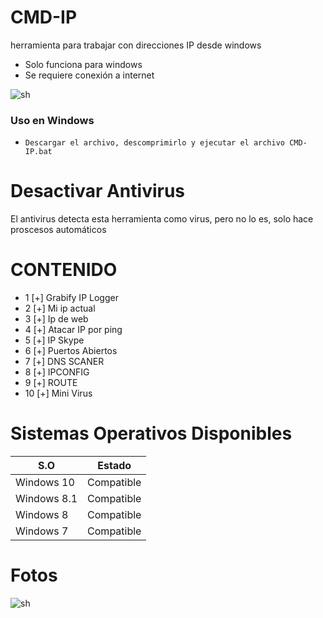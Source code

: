# CMD-IP
herramienta para trabajar con direcciones IP desde windows

- Solo funciona para windows
- Se requiere conexión a internet

![sh](https://github.com/Monkey-hk4/CMD-IP/blob/main/IMG_20210116_124616.jpg)

### Uso en Windows 

* `Descargar el archivo, descomprimirlo y ejecutar el archivo CMD-IP.bat`

# Desactivar Antivirus
El antivirus detecta esta herramienta como virus, pero no lo es, solo hace proscesos automáticos 

# CONTENIDO
- 1 [+] Grabify IP Logger
- 2 [+] Mi ip actual
- 3 [+] Ip de web
- 4 [+] Atacar IP por ping
- 5 [+] IP Skype
- 6 [+] Puertos Abiertos
- 7 [+] DNS SCANER
- 8 [+] IPCONFIG
- 9 [+] ROUTE
- 10 [+] Mini Virus

# Sistemas Operativos Disponibles
 
 
 |     S.O      |   Estado      |
|--------------|---------------| 
| Windows 10   | Compatible    |
| Windows 8.1  | Compatible    |
| Windows 8    | Compatible    |
| Windows 7    | Compatible    |

# Fotos 
![sh](https://github.com/Monkey-hk4/CMD-IP/blob/main/IMG_20210311_101625.png)



